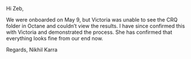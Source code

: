 Hi Zeb,

We were onboarded on May 9, but Victoria was unable to see the CRQ folder in Octane and couldn’t view the results. I have since confirmed this with Victoria and demonstrated the process. She has confirmed that everything looks fine from our end now.

Regards,
Nikhil Karra


